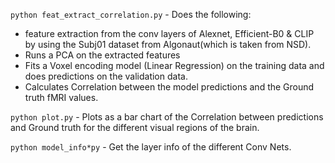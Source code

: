 
```python feat_extract_correlation.py``` - Does the following: 
  - feature extraction from the conv layers of Alexnet, Efficient-B0 & CLIP by using the Subj01 dataset from Algonaut(which is taken from NSD).
  - Runs a PCA on the extracted features
  - Fits a Voxel encoding model (Linear Regression) on the training data and does predictions on the validation data.
  - Calculates Correlation between the model predictions and the Ground truth fMRI values.

```python plot.py``` - Plots as a bar chart of the Correlation between predictions and Ground truth for the different visual regions of the brain.

```python model_info*py``` - Get the layer info of the different Conv Nets.
